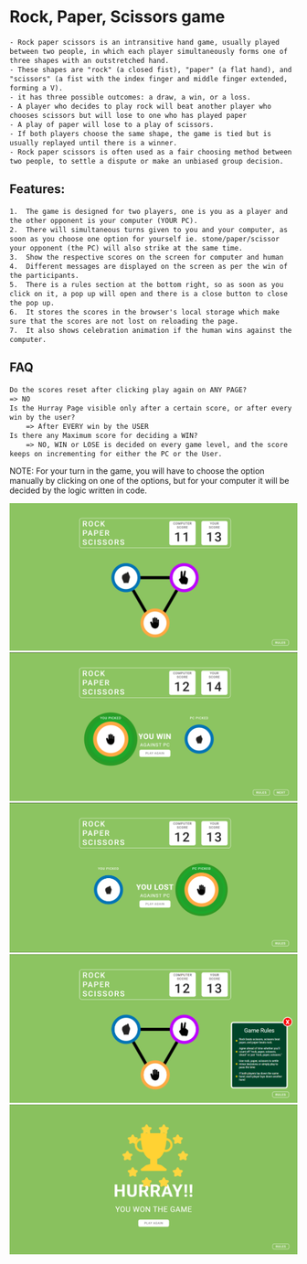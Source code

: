 # Rock, Paper, Scissors game
    - Rock paper scissors is an intransitive hand game, usually played between two people, in which each player simultaneously forms one of three shapes with an outstretched hand. 
    - These shapes are "rock" (a closed fist), "paper" (a flat hand), and "scissors" (a fist with the index finger and middle finger extended, forming a V).
    - it has three possible outcomes: a draw, a win, or a loss. 
    - A player who decides to play rock will beat another player who chooses scissors but will lose to one who has played paper
    - A play of paper will lose to a play of scissors. 
    - If both players choose the same shape, the game is tied but is usually replayed until there is a winner.
    - Rock paper scissors is often used as a fair choosing method between two people, to settle a dispute or make an unbiased group decision. 

## Features:
    1.	The game is designed for two players, one is you as a player and the other opponent is your computer (YOUR PC).
    2.	There will simultaneous turns given to you and your computer, as soon as you choose one option for yourself ie. stone/paper/scissor your opponent (the PC) will also strike at the same time.
    3.	Show the respective scores on the screen for computer and human
    4.	Different messages are displayed on the screen as per the win of the participants.
    5.	There is a rules section at the bottom right, so as soon as you click on it, a pop up will open and there is a close button to close the pop up.
    6.	It stores the scores in the browser's local storage which make sure that the scores are not lost on reloading the page.
    7.	It also shows celebration animation if the human wins against the computer.

## FAQ 
    Do the scores reset after clicking play again on ANY PAGE?
    => NO
    Is the Hurray Page visible only after a certain score, or after every win by the user?
        => After EVERY win by the USER
    Is there any Maximum score for deciding a WIN?
        => NO, WIN or LOSE is decided on every game level, and the score keeps on incrementing for either the PC or the User.

NOTE: For your turn in the game, you will have to choose the option manually by clicking on one of the options, but for your computer it will be decided by the logic written in code.


![Home Page](./UI/homePage.png)
![User Win Page](./UI/userWinPage.png)
![PC Page](./UI/pcWinPage.png)
![Game rules popup](./UI/gameRules.png)
![Hurray Page](./UI/hurrayUI.png)
